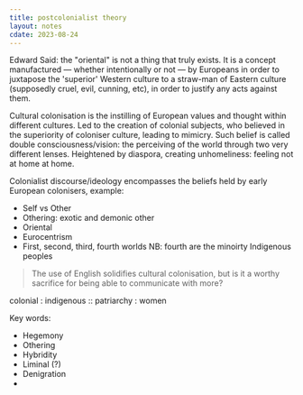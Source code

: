 ```yaml
---
title: postcolonialist theory
layout: notes
cdate: 2023-08-24
---
```


Edward Said: the "oriental" is not a thing that truly exists. It is a concept manufactured — whether intentionally or not — by Europeans in order to juxtapose the 'superior' Western culture to a straw-man of Eastern culture (supposedly cruel, evil, cunning, etc), in order to justify any acts against them.

Cultural colonisation is the instilling of European values and thought within different cultures. Led to the creation of colonial subjects, who believed in the superiority of coloniser culture, leading to mimicry. Such belief is called double consciousness/vision: the perceiving of the world through two very different lenses. Heightened by diaspora, creating unhomeliness: feeling not at home at home.

Colonialist discourse/ideology encompasses the beliefs held by early European colonisers, example:
- Self vs Other
- Othering: exotic and demonic other
- Oriental
- Eurocentrism
- First, second, third, fourth worlds NB: fourth are the minoirty Indigenous peoples

> The use of English solidifies cultural colonisation, but is it a worthy sacrifice for being able to communicate with more?

colonial : indigenous :: patriarchy : women

Key words:
- Hegemony
- Othering
- Hybridity
- Liminal (?)
- Denigration
- 
